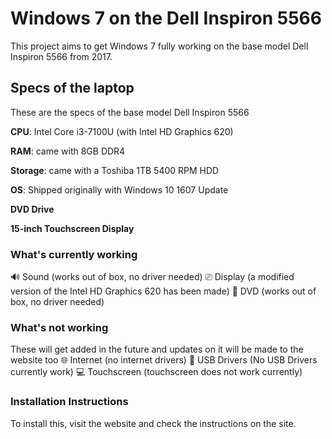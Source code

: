 # Windows 7 on the Dell Inspiron 5566
This project aims to get Windows 7 fully working on the base model Dell Inspiron 5566 from 2017.

## Specs of the laptop
These are the specs of the base model Dell Inspiron 5566

**CPU**: Intel Core i3-7100U (with Intel HD Graphics 620)

**RAM**: came with 8GB DDR4

**Storage**: came with a Toshiba 1TB 5400 RPM HDD

**OS**: Shipped originally with Windows 10 1607 Update

**DVD Drive**

**15-inch Touchscreen Display**

### What's currently working
🔊 Sound (works out of box, no driver needed)
⎚ Display (a modified version of the Intel HD Graphics 620 has been made)
📀 DVD (works out of box, no driver needed)

### What's not working
These will get added in the future and updates on it will be made to the website too
🌐 Internet (no internet drivers)
💾 USB Drivers (No USB Drivers currently work)
💻 Touchscreen (touchscreen does not work currently)

### Installation Instructions
To install this, visit the website and check the instructions on the site.
